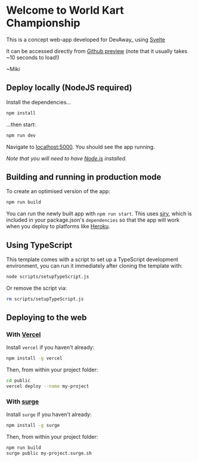 # Welcome to World Kart Championship

This is a concept web-app developed for DevAway_ using [Svelte](https://svelte.dev)

It can be accessed directly from [Github preview](https://mvillarg.github.io/wkc/) (note that it usually takes ~10 seconds to load!)

~Miki


## Deploy locally (NodeJS required)

Install the dependencies...

```bash
npm install
```

...then start:

```bash
npm run dev
```

Navigate to [localhost:5000](http://localhost:5000). You should see the app running.

*Note that you will need to have [Node.js](https://nodejs.org) installed.*


## Building and running in production mode

To create an optimised version of the app:

```bash
npm run build
```

You can run the newly built app with `npm run start`. This uses [sirv](https://github.com/lukeed/sirv), which is included in your package.json's `dependencies` so that the app will work when you deploy to platforms like [Heroku](https://heroku.com).


## Using TypeScript

This template comes with a script to set up a TypeScript development environment, you can run it immediately after cloning the template with:

```bash
node scripts/setupTypeScript.js
```

Or remove the script via:

```bash
rm scripts/setupTypeScript.js
```

## Deploying to the web

### With [Vercel](https://vercel.com)

Install `vercel` if you haven't already:

```bash
npm install -g vercel
```

Then, from within your project folder:

```bash
cd public
vercel deploy --name my-project
```

### With [surge](https://surge.sh/)

Install `surge` if you haven't already:

```bash
npm install -g surge
```

Then, from within your project folder:

```bash
npm run build
surge public my-project.surge.sh
```
